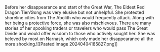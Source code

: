 Before her disappearance and start of the Great War, The Eldest Red Dragon Tien’Gong was very elusive but not unhelpful. She protected shoreline cities from The Abolith who would frequently attack. Along with her being a protective force, she was also mischievous. There are many stories of her spooking traders or travelers who would pass The Great Divide and would offer wisdom to those who actively sought her. She was beloved by most on Narnash, which only made her disappearance all the more shocking.![[Pasted image 20240404185827.png]]